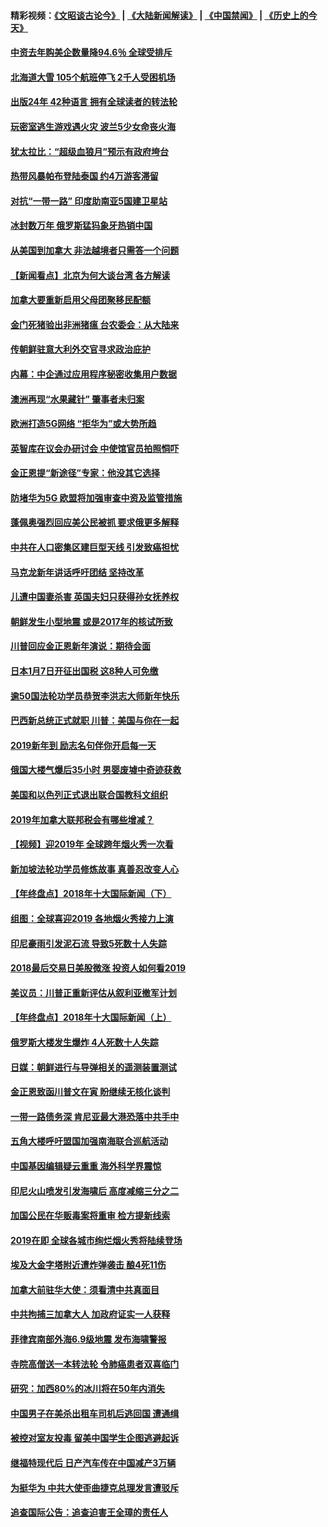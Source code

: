 #### 精彩视频：[《文昭谈古论今》](https://github.com/gfw-breaker/wenzhao/blob/master/README.md?t=01061530) | [《大陆新闻解读》](https://github.com/gfw-breaker/ntdtv-comedy/blob/master/README.md?t=01061530) | [《中国禁闻》](https://github.com/gfw-breaker/ntdtv-news/blob/master/README.md?t=01061530) | [《历史上的今天》](https://github.com/gfw-breaker/today-in-history/blob/master/README.md?t=01061530) 

#### [中资去年购美企数量降94.6％ 全球受排斥](../pages/nsc418/n10956141.md?t=01061530) 

#### [北海道大雪 105个航班停飞 2千人受困机场](../pages/nsc418/n10957312.md?t=01061530) 

#### [出版24年 42种语言 拥有全球读者的转法轮](../pages/nsc418/n10955468.md?t=01061530) 

#### [玩密室逃生游戏遇火灾 波兰5少女命丧火海](../pages/nsc418/n10955350.md?t=01061530) 

#### [犹太拉比：“超级血狼月”预示有政府垮台](../pages/nsc418/n10954999.md?t=01061530) 

#### [热带风暴帕布登陆泰国 约4万游客滞留](../pages/nsc418/n10953704.md?t=01061530) 

#### [对抗“一带一路” 印度助南亚5国建卫星站](../pages/nsc418/n10953085.md?t=01061530) 

#### [冰封数万年 俄罗斯猛犸象牙热销中国](../pages/nsc418/n10952945.md?t=01061530) 

#### [从美国到加拿大 非法越境者只需答一个问题](../pages/nsc418/n10952107.md?t=01061530) 

#### [【新闻看点】北京为何大谈台湾 各方解读](../pages/nsc418/n10951577.md?t=01061530) 

#### [加拿大要重新启用父母团聚移民配额](../pages/nsc418/n10951623.md?t=01061530) 

#### [金门死猪验出非洲猪瘟 台农委会：从大陆来](../pages/nsc418/n10950871.md?t=01061530) 

#### [传朝鲜驻意大利外交官寻求政治庇护](../pages/nsc418/n10950043.md?t=01061530) 

#### [内幕：中企通过应用程序秘密收集用户数据](../pages/nsc418/n10949869.md?t=01061530) 

#### [澳洲再现“水果藏针” 肇事者未归案](../pages/nsc418/n10949734.md?t=01061530) 

#### [欧洲打造5G网络 “拒华为”或大势所趋](../pages/nsc418/n10944741.md?t=01061530) 

#### [英智库在议会办研讨会 中使馆官员拍照恫吓](../pages/nsc418/n10949621.md?t=01061530) 

#### [金正恩提“新途径”专家：他没其它选择](../pages/nsc418/n10949644.md?t=01061530) 

#### [防堵华为5G 欧盟将加强审查中资及监管措施](../pages/nsc418/n10949397.md?t=01061530) 

#### [蓬佩奥强烈回应美公民被抓 要求俄更多解释](../pages/nsc418/n10949408.md?t=01061530) 

#### [中共在人口密集区建巨型天线 引发致癌担忧](../pages/nsc418/n10949221.md?t=01061530) 

#### [马克龙新年讲话呼吁团结 坚持改革](../pages/nsc418/n10947012.md?t=01061530) 

#### [儿遭中国妻杀害 英国夫妇只获得孙女抚养权](../pages/nsc418/n10947962.md?t=01061530) 

#### [朝鲜发生小型地震 或是2017年的核试所致](../pages/nsc418/n10948016.md?t=01061530) 

#### [川普回应金正恩新年演说：期待会面](../pages/nsc418/n10947826.md?t=01061530) 

#### [日本1月7日开征出国税 这8种人可免缴](../pages/nsc418/n10947821.md?t=01061530) 

#### [逾50国法轮功学员恭贺李洪志大师新年快乐](../pages/nsc418/n10922625.md?t=01061530) 

#### [巴西新总统正式就职 川普：美国与你在一起](../pages/nsc418/n10947092.md?t=01061530) 

#### [2019新年到 励志名句伴你开启每一天](../pages/nsc418/n10946988.md?t=01061530) 

#### [俄国大楼气爆后35小时 男婴废墟中奇迹获救](../pages/nsc418/n10946967.md?t=01061530) 

#### [美国和以色列正式退出联合国教科文组织](../pages/nsc418/n10946960.md?t=01061530) 

#### [2019年加拿大联邦税会有哪些增减？](../pages/nsc418/n10946693.md?t=01061530) 

#### [【视频】迎2019年 全球跨年烟火秀一次看](../pages/nsc418/n10946627.md?t=01061530) 

#### [新加坡法轮功学员修炼故事 真善忍改变人心](../pages/nsc418/n10946163.md?t=01061530) 

#### [【年终盘点】2018年十大国际新闻（下）](../pages/nsc418/n10925458.md?t=01061530) 

#### [组图：全球喜迎2019 各地烟火秀接力上演](../pages/nsc418/n10945584.md?t=01061530) 

#### [印尼豪雨引发泥石流 导致5死数十人失踪](../pages/nsc418/n10945409.md?t=01061530) 

#### [2018最后交易日美股微涨 投资人如何看2019](../pages/nsc418/n10944797.md?t=01061530) 

#### [美议员：川普正重新评估从叙利亚撤军计划](../pages/nsc418/n10944364.md?t=01061530) 

#### [【年终盘点】2018年十大国际新闻（上）](../pages/nsc418/n10924773.md?t=01061530) 

#### [俄罗斯大楼发生爆炸 4人死数十人失踪](../pages/nsc418/n10943682.md?t=01061530) 

#### [日媒：朝鲜进行与导弹相关的遥测装置测试](../pages/nsc418/n10943525.md?t=01061530) 

#### [金正恩致函川普文在寅 盼继续无核化谈判](../pages/nsc418/n10943074.md?t=01061530) 

#### [一带一路债务深 肯尼亚最大港恐落中共手中](../pages/nsc418/n10942794.md?t=01061530) 

#### [五角大楼呼吁盟国加强南海联合巡航活动](../pages/nsc418/n10942310.md?t=01061530) 

#### [中国基因编辑疑云重重 海外科学界震惊](../pages/nsc418/n10940149.md?t=01061530) 

#### [印尼火山喷发引发海啸后 高度减缩三分之二](../pages/nsc418/n10941435.md?t=01061530) 

#### [加国公民在华贩毒案将重审 检方提新线索](../pages/nsc418/n10940613.md?t=01061530) 

#### [2019在即 全球各城市绚烂烟火秀将陆续登场](../pages/nsc418/n10940465.md?t=01061530) 

#### [埃及大金字塔附近遭炸弹袭击 酿4死11伤](../pages/nsc418/n10940511.md?t=01061530) 

#### [加拿大前驻华大使：须看清中共真面目](../pages/nsc418/n10940389.md?t=01061530) 

#### [中共拘捕三加拿大人 加政府证实一人获释](../pages/nsc418/n10939393.md?t=01061530) 

#### [菲律宾南部外海6.9级地震 发布海啸警报](../pages/nsc418/n10939652.md?t=01061530) 

#### [寺院高僧送一本转法轮 令肺癌患者双喜临门](../pages/nsc418/n10937173.md?t=01061530) 

#### [研究：加西80%的冰川将在50年内消失](../pages/nsc418/n10939068.md?t=01061530) 

#### [中国男子在美杀出租车司机后逃回国 遭通缉](../pages/nsc418/n10939162.md?t=01061530) 

#### [被控对室友投毒 留美中国学生企图逃避起诉](../pages/nsc418/n10939143.md?t=01061530) 

#### [继福特现代后 日产汽车传在中国减产3万辆](../pages/nsc418/n10938892.md?t=01061530) 

#### [为挺华为 中共大使歪曲捷克总理发言遭驳斥](../pages/nsc418/n10938867.md?t=01061530) 

#### [追查国际公告：追查迫害王全璋的责任人](../pages/nsc418/n10937997.md?t=01061530) 

